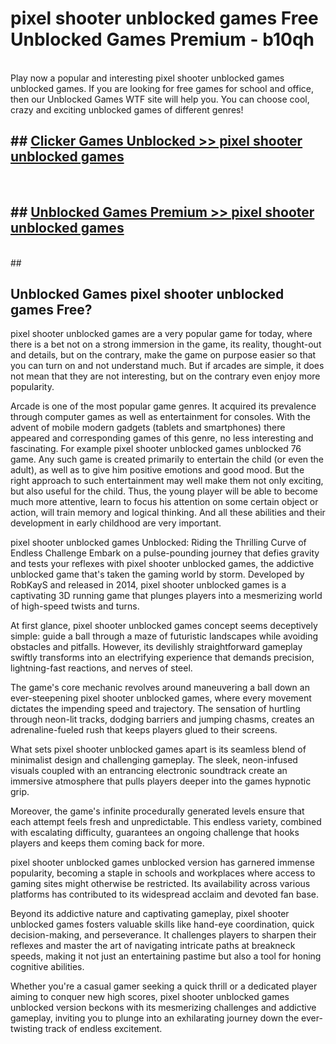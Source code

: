 # pixel shooter unblocked games  Free Unblocked Games Premium - b10qh <br>
<br>
Play now a popular and interesting pixel shooter unblocked games unblocked games. If you are looking for free games for school and office, then our Unblocked Games WTF site will help you. You can choose cool, crazy and exciting unblocked games of different genres!


## ##  [Clicker Games Unblocked >> pixel shooter unblocked games](http://freeplayer.one?title=pixel_shooter_unblocked_games&ref=UGames)
  <br>

##  ## [Unblocked Games Premium >> pixel shooter unblocked games](http://freeplayer.one?title=pixel_shooter_unblocked_games&ref=UGames)
  <br>
  ##



## Unblocked Games pixel shooter unblocked games Free?

pixel shooter unblocked games are a very popular game for today, where there is a bet not on a strong immersion in the game, its reality, thought-out and details, but on the contrary, make the game on purpose easier so that you can turn on and not understand much. But if arcades are simple, it does not mean that they are not interesting, but on the contrary even enjoy more popularity.

Arcade is one of the most popular game genres. It acquired its prevalence through computer games as well as entertainment for consoles. With the advent of mobile modern gadgets (tablets and smartphones) there appeared and corresponding games of this genre, no less interesting and fascinating. For example pixel shooter unblocked games unblocked 76 game. Any such game is created primarily to entertain the child (or even the adult), as well as to give him positive emotions and good mood. But the right approach to such entertainment may well make them not only exciting, but also useful for the child. Thus, the young player will be able to become much more attentive, learn to focus his attention on some certain object or action, will train memory and logical thinking. And all these abilities and their development in early childhood are very important.

pixel shooter unblocked games Unblocked: Riding the Thrilling Curve of Endless Challenge
Embark on a pulse-pounding journey that defies gravity and tests your reflexes with pixel shooter unblocked games, the addictive unblocked game that's taken the gaming world by storm. Developed by RobKayS and released in 2014, pixel shooter unblocked games is a captivating 3D running game that plunges players into a mesmerizing world of high-speed twists and turns.

At first glance, pixel shooter unblocked games concept seems deceptively simple: guide a ball through a maze of futuristic landscapes while avoiding obstacles and pitfalls. However, its devilishly straightforward gameplay swiftly transforms into an electrifying experience that demands precision, lightning-fast reactions, and nerves of steel.

The game's core mechanic revolves around maneuvering a ball down an ever-steepening pixel shooter unblocked games, where every movement dictates the impending speed and trajectory. The sensation of hurtling through neon-lit tracks, dodging barriers and jumping chasms, creates an adrenaline-fueled rush that keeps players glued to their screens.

What sets pixel shooter unblocked games apart is its seamless blend of minimalist design and challenging gameplay. The sleek, neon-infused visuals coupled with an entrancing electronic soundtrack create an immersive atmosphere that pulls players deeper into the games hypnotic grip.

Moreover, the game's infinite procedurally generated levels ensure that each attempt feels fresh and unpredictable. This endless variety, combined with escalating difficulty, guarantees an ongoing challenge that hooks players and keeps them coming back for more.

pixel shooter unblocked games unblocked version has garnered immense popularity, becoming a staple in schools and workplaces where access to gaming sites might otherwise be restricted. Its availability across various platforms has contributed to its widespread acclaim and devoted fan base.

Beyond its addictive nature and captivating gameplay, pixel shooter unblocked games fosters valuable skills like hand-eye coordination, quick decision-making, and perseverance. It challenges players to sharpen their reflexes and master the art of navigating intricate paths at breakneck speeds, making it not just an entertaining pastime but also a tool for honing cognitive abilities.

Whether you're a casual gamer seeking a quick thrill or a dedicated player aiming to conquer new high scores, pixel shooter unblocked games unblocked version beckons with its mesmerizing challenges and addictive gameplay, inviting you to plunge into an exhilarating journey down the ever-twisting track of endless excitement.